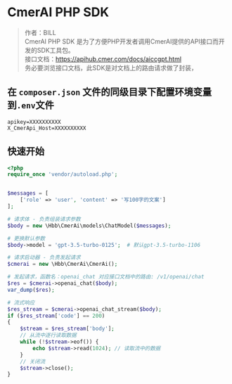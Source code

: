 # CmerAI PHP SDK


> 作者：BILL  
> CmerAI PHP SDK 是为了方便PHP开发者调用CmerAI提供的API接口而开发的SDK工具包。  
> 接口文档：https://apihub.cmer.com/docs/aiccgpt.html  
> 务必要浏览接口文档，此SDK是对文档上的路由请求做了封装，


## 在 `composer.json` 文件的同级目录下配置环境变量到`.env`文件

```shell
apikey=XXXXXXXXXX
X_CmerApi_Host=XXXXXXXXXX
```

## 快速开始

```php
<?php
require_once 'vendor/autoload.php';


$messages = [
    ['role' => 'user', 'content' => '写100字的文案']
];

# 请求体 - 负责组装请求参数
$body = new \Hbb\CmerAi\models\ChatModel($messages);

# 更换默认参数
$body->model = 'gpt-3.5-turbo-0125';  # 默认gpt-3.5-turbo-1106

# 请求启动器 - 负责发起请求
$cmerai = new \Hbb\CmerAi\CmerAi();

# 发起请求，函数名：openai_chat 对应接口文档中的路由: /v1/openai/chat
$res = $cmerai->openai_chat($body);
var_dump($res);

# 流式响应
$res_stream = $cmerai->openai_chat_stream($body);
if ($res_stream['code'] == 200)
{
    $stream = $res_stream['body'];
    // 从流中逐行读取数据
    while (!$stream->eof()) {
        echo $stream->read(1024); // 读取流中的数据
    }
    // 关闭流
    $stream->close();
}

```

